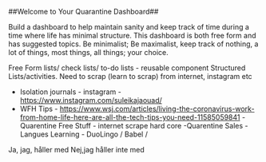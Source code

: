 ##Welcome to Your Quarantine Dashboard##

Build a dashboard to help maintain sanity and keep track of time during a time where life has minimal structure. This dashboard is both free form and has suggested topics. Be minimalist; Be maximalist, keep track of nothing, a lot of things, most things, all things; your choice. 

Free Form lists/ check lists/ to-do lists - reusable component
Structured Lists/activities. Need to scrap (learn to scrap) from internet, instagram etc 
- Isolation journals - instagram - https://www.instagram.com/suleikajaouad/
- WFH Tips - https://www.wsj.com/articles/living-the-coronavirus-work-from-home-life-here-are-all-the-tech-tips-you-need-11585059841
-Quarentine Free Stuff - internet scrape hard core
-Quarentine Sales
-Langues Learning - DuoLingo / Babel / 

Ja, jag, håller med 
Nej,jag håller inte med